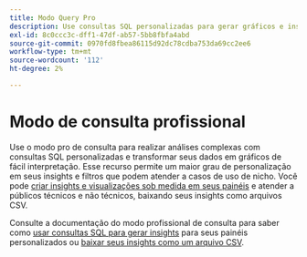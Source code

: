 ```yaml
---
title: Modo Query Pro
description: Use consultas SQL personalizadas para gerar gráficos e insights para seus painéis personalizados.
exl-id: 8c0ccc3c-dff1-47df-ab57-5bb8fbfa4abd
source-git-commit: 0970fd8fbea86115d92dc78cdba753da69cc2ee6
workflow-type: tm+mt
source-wordcount: '112'
ht-degree: 2%

---
```


# Modo de consulta profissional

Use o modo pro de consulta para realizar análises complexas com consultas SQL personalizadas e transformar seus dados em gráficos de fácil interpretação. Esse recurso permite um maior grau de personalização em seus insights e filtros que podem atender a casos de uso de nicho. Você pode [criar insights e visualizações sob medida em seus painéis](../../../dashboards/data-distiller/sql-insights/overview.md) e atender a públicos técnicos e não técnicos, baixando seus insights como arquivos CSV.

Consulte a documentação do modo profissional de consulta para saber como [usar consultas SQL para gerar insights](../../../dashboards/data-distiller/query-pro-mode/overview.md) para seus painéis personalizados ou [baixar seus insights como um arquivo CSV](../../../dashboards/data-distiller/query-pro-mode/view-more.md#download-csv).
